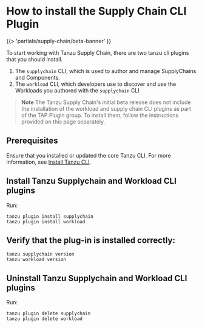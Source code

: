 # How to install the Supply Chain CLI Plugin

{{> 'partials/supply-chain/beta-banner' }} 

To start working with Tanzu Supply Chain, there are two tanzu cli plugins that you should install.

1. The `supplychain` CLI, which is used to author and manage SupplyChains and Components.
2. The `workload` CLI, which developers use to discover and use the Workloads you authored with the `supplychain` CLI

>**Note**
>The Tanzu Supply Chain's initial beta release does not include the installation of the workload and supply chain CLI plugins as part of the TAP Plugin group. To install them, follow the instructions provided on this page separately.

## Prerequisites
Ensure that you installed or updated the core Tanzu CLI. For more information, see [Install Tanzu CLI](../../../install-tanzu-cli.hbs.md#install-cli).

## Install Tanzu Supplychain and Workload CLI plugins

Run:
```
tanzu plugin install supplychain
tanzu plugin install workload
```

## Verify that the plug-in is installed correctly:

```
tanzu supplychain version
tanzu workload version
```

## Uninstall Tanzu Supplychain and Workload CLI plugins

Run:
```
tanzu plugin delete supplychain
tanzu plugin delete workload
```
